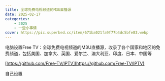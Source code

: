 ```yaml
---
title: 全球免费电视频道的M3U直播源
date: 2025-02-17
categories: 
    - 2025
    - 一些小事情
cover: https://pic.superbed.cc/item/671ba021fa9f77b4dc5bfe83.webp
---
```



电脑设置Free TV：全球免费电视频道的M3U直播源，收录了各个国家和地区的免费频道，包括美国、加拿大、英国、爱尔兰、澳大利亚、印度、日本、中国等
<!--more-->

[https://github.com/Free-TV/IPTV](https://github.com/Free-TV/IPTV)

自己设置
